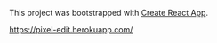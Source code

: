 This project was bootstrapped with [Create React App](https://github.com/facebook/create-react-app).

https://pixel-edit.herokuapp.com/
